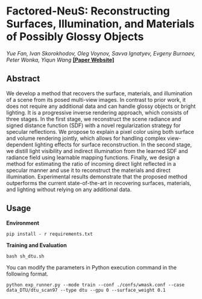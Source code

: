 # Factored-NeuS: Reconstructing Surfaces, Illumination, and Materials of Possibly Glossy Objects

*Yue Fan, Ivan Skorokhodov, Oleg Voynov, Savva Ignatyev, Evgeny Burnaev, Peter Wonka, Yiqun Wang*
**[[Paper Website]](https://yiqun-wang.github.io/Factored-NeuS)**

## Abstract
We develop a method that recovers the surface, materials, and illumination of a scene from its posed multi-view images.
In contrast to prior work, it does not require any additional data and can handle glossy objects or bright lighting.
It is a progressive inverse rendering approach, which consists of three stages.
In the first stage, we reconstruct the scene radiance and signed distance function (SDF) with a novel regularization strategy for specular reflections.
We propose to explain a pixel color using both surface and volume rendering jointly, which allows for handling complex view-dependent lighting effects for surface reconstruction.
In the second stage, we distill light visibility and indirect illumination from the learned SDF and radiance field using learnable mapping functions.
Finally, we design a method for estimating the ratio of incoming direct light reflected in a specular manner and use it to reconstruct the materials and direct illumination.
Experimental results demonstrate that the proposed method outperforms the current state-of-the-art in recovering surfaces, materials, and lighting without relying on any additional data.

## Usage

**Environment**

```shell
pip install - r requirements.txt
```

**Training and Evaluation**

```shell
bash sh_dtu.sh
```

You can modify the parameters in Python execution command in the following format.
```shell
python exp_runner.py --mode train --conf ./confs/wmask.conf --case data_DTU/dtu_scan97 --type dtu --gpu 0 --surface_weight 0.1
```
